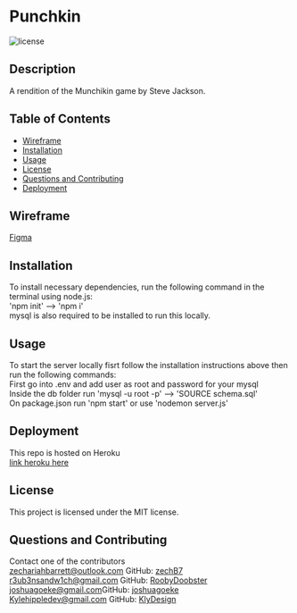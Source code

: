 # Punchkin
![license](https://img.shields.io/badge/license-MIT-blue)
## Description
A rendition of the Munchikin game by Steve Jackson. 

## Table of Contents
* [Wireframe](#Wireframe)
* [Installation](#installation)
* [Usage](#usage) 
* [License](#license)
* [Questions and Contributing](<#Questions and Contributing>)
* [Deployment](#Deployment)

## Wireframe
[Figma](https://www.figma.com/file/2D5urK6kLu8lUUvuaFahwF/Munchkin-by-Punchkins?node-id=0%3A1&t=MdM5GEmrnJlCagDx-1)

## Installation
To install necessary dependencies, run the following command in the terminal using node.js:\
'npm init' --> 'npm i'\
mysql is also required to be installed to run this locally.

## Usage 
To start the server locally fisrt follow the installation instructions above then run the following commands:\
First go into .env and add user as root and password for your mysql\
Inside the db folder run 'mysql -u root -p' --> 'SOURCE schema.sql'\
On package.json run 'npm start' or use 'nodemon server.js'

## Deployment
This repo is hosted on Heroku\
[link heroku here]()

## License
This project is licensed under the MIT license.

## Questions and Contributing
Contact one of the contributors\
[zechariahbarrett@outlook.com](mailto:zechariahbarrett@outlook.com) GitHub: [zechB7](https://github.com/zechB7)\
[r3ub3nsandw1ch@gmail.com](mailto:r3ub3nsandw1ch@gmail.com) GitHub: [RoobyDoobster](https://github.com/RoobyDoobster)\
[joshuagoeke@gmail.com](mailto:joshuagoeke@gmail.com)GitHub: [joshuagoeke](https://github.com/joshuagoeke)\
[Kylehippledev@gmail.com](mailto:Kylehippledev@gmail.com) GitHub: [KlyDesign](https://github.com/KlyDesign)